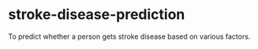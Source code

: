 # stroke-disease-prediction
To predict whether a person gets stroke disease based on various factors.
